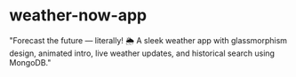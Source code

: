 # weather-now-app
"Forecast the future — literally! 🌦 A sleek weather app with glassmorphism design, animated intro, live weather updates, and historical search using MongoDB."
